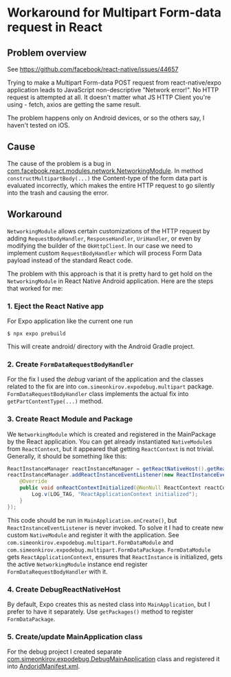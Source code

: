 # Workaround for Multipart Form-data request in React

## Problem overview
See https://github.com/facebook/react-native/issues/44657

Trying to make a Multipart Form-data POST request from react-native/expo application leads to JavaScript non-descriptive
"Network error!". No HTTP request is attempted at all. It doesn't matter what JS HTTP Client you're using - fetch, axios
are getting the same result.

The problem happens only on Android devices, or so the others say, I haven't tested on iOS.

## Cause
The cause of the problem is a bug in [com.facebook.react.modules.network.NetworkingModule](https://github.com/facebook/react-native/blob/0.76-stable/packages/react-native/ReactAndroid/src/main/java/com/facebook/react/modules/network/NetworkingModule.java).
In method `constructMultipartBody(...)` the Content-type of the form data part is evaluated incorrectly, which makes 
the entire HTTP request to go silently into the trash and causing the error.

## Workaround
`NetworkingModule` allows certain customizations of the HTTP request by adding `RequestBodyHandler`, `ResponseHandler`,
`UriHandler`, or even by modifying the builder of the `OkHttpClient`. In our case we need to implement custom `RequestBodyHandler`
which will process Form Data payload instead of the standard React code.

The problem with this approach is that it is pretty hard to get hold on the `NetworkingModule` in React Native Android
application. Here are the steps that worked for me:

### 1. Eject the React Native app
For Expo application like the current one run
```console
$ npx expo prebuild
```
This will create android/ directory with the Android Gradle project.

### 2. Create `FormDataRequestBodyHandler`
For the fix I used the _debug_ variant of the application and the classes related to the fix are into 
`com.simeonkirov.expodebug.multipart` package. `FormDataRequestBodyHandler` class implements the actual fix into
`getPartContentType(...)` method.

### 3. Create React Module and Package
We `NetworkingModule` which is created and registered in the MainPackage by the React application. You can get already
instantiated `NativeModule`s  from `ReactContext`, but it appeared that getting `ReactContext` is not trivial. Generally,
it should be something like this:
```java
ReactInstanceManager reactInstanceManager = getReactNativeHost().getReactInstanceManager();
reactInstanceManager.addReactInstanceEventListener(new ReactInstanceEventListener() {
    @Override
    public void onReactContextInitialized(@NonNull ReactContext reactContext) {
        Log.v(LOG_TAG, "ReactApplicationContext initialized");
    }
});
```

This code should be run in `MainApplication.onCreate()`, but `ReactInstanceEventListener` is never invoked. To solve it
I had to create new custom `NativeModule` and register it with the application. See `com.simeonkirov.expodebug.multipart.FormDataModule`
and `com.simeonkirov.expodebug.multipart.FormDataPackage`. `FormDataModule` gets `ReactApplicationContext`, ensures that
`ReactInstance` is initialized, gets the active `NetworkingModule` instance end register `FormDataRequestBodyHandler`
with it.

### 4. Create DebugReactNativeHost
By default, Expo creates this as nested class into `MainApplication`, but I prefer to have it separately. Use `getPackages()`
method to register `FormDataPackage`.

### 5. Create/update MainApplication class
For the debug project I created separate [com.simeonkirov.expodebug.DebugMainApplication](android/app/debug/java/com/simeonkirov/expodebug/DebugMainApplication)
class and registered it into [AndoridManifest.xml](android/app/debug/AndoridManifest.xml).

